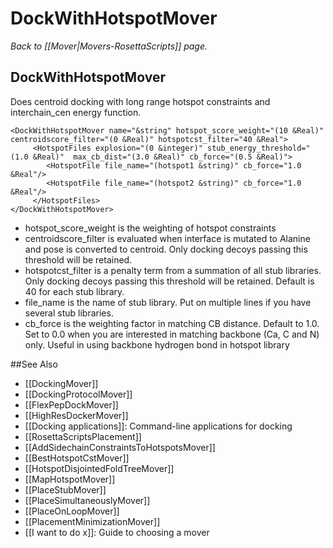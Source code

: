 # DockWithHotspotMover
*Back to [[Mover|Movers-RosettaScripts]] page.*
## DockWithHotspotMover

Does centroid docking with long range hotspot constraints and interchain\_cen energy function.

```
<DockWithHotspotMover name="&string" hotspot_score_weight="(10 &Real)" centroidscore_filter="(0 &Real)" hotspotcst_filter="40 &Real">
     <HotspotFiles explosion="(0 &integer)" stub_energy_threshold="(1.0 &Real)"  max_cb_dist="(3.0 &Real)" cb_force="(0.5 &Real)">
        <HotspotFile file_name="(hotspot1 &string)" cb_force="1.0 &Real"/>
        <HotspotFile file_name="(hotspot2 &string)" cb_force="1.0 &Real"/>
     </HotspotFiles>
</DockWithHotspotMover>
```

-   hotspot\_score\_weight is the weighting of hotspot constraints
-   centroidscore\_filter is evaluated when interface is mutated to Alanine and pose is converted to centroid. Only docking decoys passing this threshold will be retained.
-   hotspotcst\_filter is a penalty term from a summation of all stub libraries. Only docking decoys passing this threshold will be retained. Default is 40 for each stub library.
-   file\_name is the name of stub library. Put on multiple lines if you have several stub libraries.
-   cb\_force is the weighting factor in matching CB distance. Default to 1.0. Set to 0.0 when you are interested in matching backbone (Ca, C and N) only. Useful in using backbone hydrogen bond in hotspot library


##See Also

* [[DockingMover]]
* [[DockingProtocolMover]]
* [[FlexPepDockMover]]
* [[HighResDockerMover]]
* [[Docking applications]]: Command-line applications for docking
* [[RosettaScriptsPlacement]]
* [[AddSidechainConstraintsToHotspotsMover]]
* [[BestHotspotCstMover]]
* [[HotspotDisjointedFoldTreeMover]]
* [[MapHotspotMover]]
* [[PlaceStubMover]]
* [[PlaceSimultaneouslyMover]]
* [[PlaceOnLoopMover]]
* [[PlacementMinimizationMover]]
* [[I want to do x]]: Guide to choosing a mover